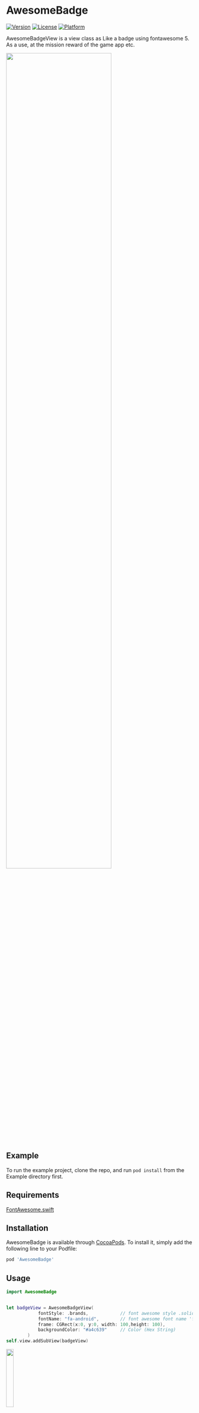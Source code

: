 # AwesomeBadge

[![Version](https://img.shields.io/cocoapods/v/AwesomeBadge.svg?style=flat)](https://cocoapods.org/pods/AwesomeBadge)
[![License](https://img.shields.io/cocoapods/l/AwesomeBadge.svg?style=flat)](https://cocoapods.org/pods/AwesomeBadge)
[![Platform](https://img.shields.io/cocoapods/p/AwesomeBadge.svg?style=flat)](https://cocoapods.org/pods/AwesomeBadge)


AwesomeBadgeView is a view class as Like a badge using fontawesome 5. As a use, at the mission reward of the game app etc.

<img src="https://user-images.githubusercontent.com/2704723/51324154-4de49080-1aad-11e9-904c-4046d65d881b.png" width="75%"/>

## Example

To run the example project, clone the repo, and run `pod install` from the Example directory first.

## Requirements

[FontAwesome.swift](https://github.com/thii/FontAwesome.swift)

## Installation

AwesomeBadge is available through [CocoaPods](https://cocoapods.org/pods/AwesomeBadge). To install
it, simply add the following line to your Podfile:

```ruby
pod 'AwesomeBadge'
```

## Usage

```swift
import AwesomeBadge


let badgeView = AwesomeBadgeView(
            fontStyle: .brands,            // font awesome style .solid / .regular / .brands
            fontName: "fa-android",        // font awesome font name 'fa-xxxxx'
            frame: CGRect(x:0, y:0, width: 100,height: 100),
            backgroundColor: "#a4c639"     // Color (Hex String)
        )
self.view.addSubView(badgeView)       
```

<img src="https://user-images.githubusercontent.com/2704723/51325372-1fb48000-1ab0-11e9-9cc9-b282fa0dbff2.png" width="20%"/>


```swift
let badgeView = AwesomeBadgeView(
            fontStyle: .brands,            // font awesome style .solid / .regular / .brands
            fontName: "fa-android",        // font awesome font name 'fa-xxxxx'
            frame: CGRect(x:0, y:0, width: 100,height: 100),
            backgroundColor: "#a4c639"     // Color (Hex String)
            gradient: false               // not add GradientLayer
        )
self.view.addSubView(badgeView)       
```

<img src="https://user-images.githubusercontent.com/2704723/51325479-5a1e1d00-1ab0-11e9-8143-a772138611c0.png" width="20%"/>


```swift
@IBOutlet weak var badgeView:AwesomeBadgeView!

badgeView.drawBadge(
    fontStyle: .solid,
    fontName: "fa-star-and-crescent",
    radius: 200,
    backgroundColor: "#273751",
    gradient: true,
    foregroundColor: "#f4e242"
)
```
<img src="https://user-images.githubusercontent.com/2704723/51327322-6906ce80-1ab4-11e9-93a6-bbd8583f990f.png" width="20%"/>

## Author

kazuomatz, getlasterror@gmail.com

## License

- AwesomeBadge is available under the MIT license. See the LICENSE file for more info.
- All font files licensed under [SIL OFL 1.1](http://scripts.sil.org/OFL)
- FontAwesome.swift licensed under [MIT](http://thi.mit-license.org/)
